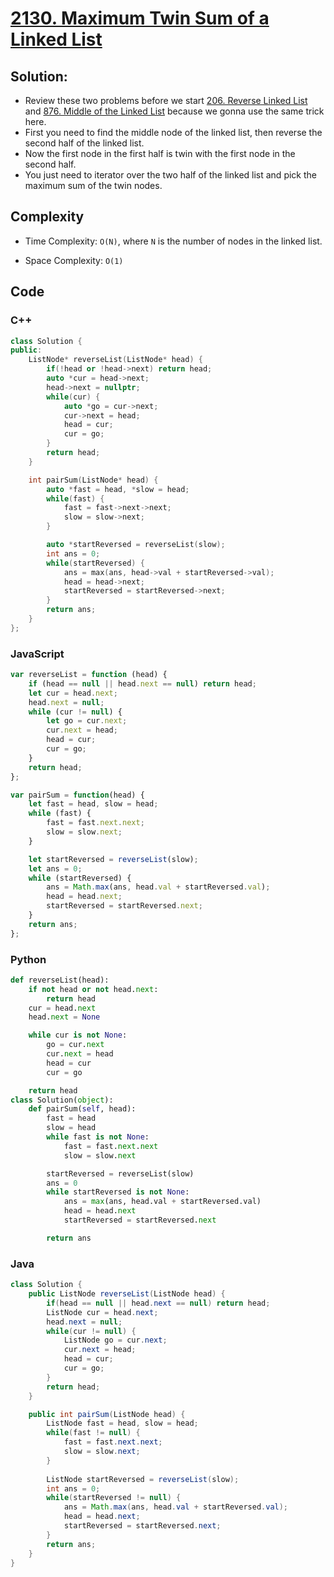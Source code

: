 # [2130. Maximum Twin Sum of a Linked List](https://leetcode.com/problems/maximum-twin-sum-of-a-linked-list/)

## Solution:
- Review these two problems before we start [206. Reverse Linked List](https://leetcode.com/problems/reverse-linked-list/) and [876. Middle of the Linked List](https://leetcode.com/problems/middle-of-the-linked-list/) because we gonna use the same trick here.
- First you need to find the middle node of the linked list, then reverse the second half of the linked list.
- Now the first node in the first half is twin with the first node in the second half.
- You just need to iterator over the two half of the linked list and pick the maximum sum of the twin nodes.

## Complexity
- Time Complexity: `O(N)`, where `N` is the number of nodes in the linked list.

- Space Complexity: `O(1)`

## Code
### C++
```cpp
class Solution {
public:
    ListNode* reverseList(ListNode* head) {
        if(!head or !head->next) return head;
        auto *cur = head->next;
        head->next = nullptr;
        while(cur) {
            auto *go = cur->next;
            cur->next = head;
            head = cur;
            cur = go;
        }
        return head;
    }

    int pairSum(ListNode* head) {
        auto *fast = head, *slow = head;
        while(fast) {
            fast = fast->next->next;
            slow = slow->next;
        }

        auto *startReversed = reverseList(slow);
        int ans = 0;
        while(startReversed) {
            ans = max(ans, head->val + startReversed->val);
            head = head->next;
            startReversed = startReversed->next;
        }
        return ans;
    }
};
```

### JavaScript
```javascript
var reverseList = function (head) {
    if (head == null || head.next == null) return head;
    let cur = head.next;
    head.next = null;
    while (cur != null) {
        let go = cur.next;
        cur.next = head;
        head = cur;
        cur = go;
    }
    return head;
};

var pairSum = function(head) {
    let fast = head, slow = head;
    while (fast) {
        fast = fast.next.next;
        slow = slow.next;
    }

    let startReversed = reverseList(slow);
    let ans = 0;
    while (startReversed) {
        ans = Math.max(ans, head.val + startReversed.val);
        head = head.next;
        startReversed = startReversed.next;
    }
    return ans;
};
```

### Python
```python
def reverseList(head):
    if not head or not head.next:
        return head
    cur = head.next
    head.next = None

    while cur is not None:
        go = cur.next
        cur.next = head
        head = cur
        cur = go

    return head
class Solution(object):
    def pairSum(self, head):
        fast = head
        slow = head
        while fast is not None:
            fast = fast.next.next
            slow = slow.next

        startReversed = reverseList(slow)
        ans = 0
        while startReversed is not None:
            ans = max(ans, head.val + startReversed.val)
            head = head.next
            startReversed = startReversed.next

        return ans
```

### Java
```java
class Solution {
    public ListNode reverseList(ListNode head) {
        if(head == null || head.next == null) return head;
        ListNode cur = head.next;
        head.next = null;
        while(cur != null) {
            ListNode go = cur.next;
            cur.next = head;
            head = cur;
            cur = go;
        }
        return head;
    }

    public int pairSum(ListNode head) {
        ListNode fast = head, slow = head;
        while(fast != null) {
            fast = fast.next.next;
            slow = slow.next;
        }
        
        ListNode startReversed = reverseList(slow);
        int ans = 0;
        while(startReversed != null) {
            ans = Math.max(ans, head.val + startReversed.val);
            head = head.next;
            startReversed = startReversed.next;
        }
        return ans;
    }
}
```